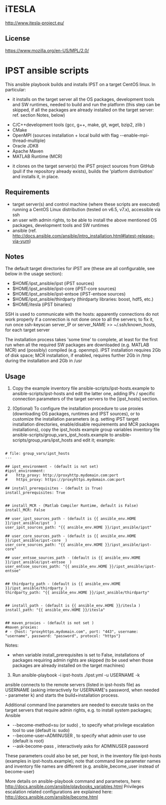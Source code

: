 # iTESLA
http://www.itesla-project.eu/

## License
https://www.mozilla.org/en-US/MPL/2.0/

# IPST ansible scripts

This ansible playbook builds and installs IPST on a target CentOS linux. In particular:

* it installs on the target server all the OS packages, development tools and SW runtimes, needed to build and run the platform (this step can be skipped, if all the packages are already installed on the target server: ref. section Notes, below)

 - C/C++development tools (gcc, g++, make, git, wget, bzip2, zlib )
 - CMake
 - OpenMPI (sources installation + local build with flag --enable-mpi-thread-multiple)
 - Oracle JDK8 
 - Apache Maven
 - MATLAB Runtime (MCR)

* it clones on the target server(s) the iPST project sources from GitHub (pull if the repository already exists), 
builds the 'platform distribution' and installs it, in place.

## Requirements

- target server(s) and control machine (where these scripts are executed) running a CentOS Linux distribution (tested on v6.5, v7.x), accessible via ssh
- an user with admin rights, to be able to install the above mentioned OS packages, development tools and SW runtimes 
- ansible (ref. http://docs.ansible.com/ansible/intro_installation.html#latest-release-via-yum) 


## Notes

The default target directories for iPST are (these are all configurable, see below in the usage section): 
 - $HOME/ipst_ansible/ipst  (iPST sources) 
 - $HOME/ipst_ansible/ipst-core  (iPST-core sources)
 - $HOME/ipst_ansible/ipst-entsoe (iPST-entsoe sources)
 - $HOME/ipst_ansible/thirdparty  (thirdparty libraries: boost, hdf5, etc.)
 - $HOME/itesla (iPST binaries)

SSH is used to communicate with the hosts: apparently connections do not work properly if a connection is not done once to all the servers; to fix it, run once
   ssh-keyscan server_IP or server_NAME >> ~/.ssh/known_hosts, for each target server

The installation process takes 'some time' to complete, at least for the first run when all the required SW packages 
are downloaded (e.g. MATLAB MCR) and (possibly) compiled (e.g. openmpi). 
iPST installation requires 2Gb of disk space;  MCR installation, if enabled, requires further 2Gb in /tmp during the installation and 2Gb in /usr

   
## Usage

1. Copy the example inventory file ansible-scripts/ipst-hosts.example to ansible-scripts/ipst-hosts and edit the latter one, adding IPs / specific connection parameters of the target servers to the [ipst_hosts] section.

2. (Optional) To configure the installation procedure to use proxies (downloading OS packages, runtimes and IPST sources), 
  or to customize the installation parameters (e.g. setting iPST target installation directories, enable/disable requirements and MCR packages installations), 
  copy the ipst_hosts example group variables inventory file ansible-scripts/group_vars_ipst_hosts.example to ansible-scripts/group_vars/ipst_hosts and edit it; example:
```

# file: group_vars/ipst_hosts
---

## ipst_environment - (default is not set)
#ipst_environment:
#    http_proxy: http://proxyhttp.mydomain.com:port
#    https_proxy: https://proxyhttps.mydomain.com:port

## install_prerequisites - (default is True)
install_prerequisites: True


## install_MCR - (Matlab Compiler Runtime, default is False)
install_MCR: False

## user_ipst_sources_path - (default is {{ ansible_env.HOME }}/ipst_ansible/ipst  )
user_ipst_sources_path: "{{ ansible_env.HOME }}/ipst_ansible/ipst"

## user_core_sources_path - (default is {{ ansible_env.HOME }}/ipst_ansible/ipst-core  )
user_core_sources_path: "{{ ansible_env.HOME }}/ipst_ansible/ipst-core"

## user_entsoe_sources_path - (default is {{ ansible_env.HOME }}/ipst_ansible/ipst-entsoe  )
user_entsoe_sources_path: "{{ ansible_env.HOME }}/ipst_ansible/ipst-entsoe"


## thirdparty_path - (default is {{ ansible_env.HOME }}/ipst_ansible/thirdparty )
thirdparty_path: "{{ ansible_env.HOME }}/ipst_ansible/thirdparty"


## install_path - (default is {{ ansible_env.HOME }}/itesla )
install_path: "{{ ansible_env.HOME }}/itesla"


## maven_proxies - (default is not set )
#maven_proxies:
# - {host: "proxyhttps.mydomain.com", port: "443", username: "username", password: "password", protocol: "https"}

```

Notes: 
- when variable install_prerequisites is set to False, installations of packages requiring admin rights are skipped (to be used when those packages are already installed on the target machines)


3. Run ansible-playbook -i ipst-hosts ./ipst.yml -u USERNAME -k

  ansible connects to the remote servers (listed in ipst-hosts file) as USERNAME (asking interactively for USERNAME's password, when needed - parameter k)
  and starts the build+installation process.

  Additional command line parameters are needed to execute tasks on the target servers that require admin rights, e.g. to install system packages;
  Ansible 
  
  - --become-method=su (or sudo) , to specify what privilege escalation tool to use (default is: sudo) 
  - --become-user=ADMINUSER  , to specify what admin user to use (default is root)
  - --ask-become-pass , interactively asks for ADMINUSER password
  
  These parameters could also be set, per host, in the inventory file ipst-hosts (examples in ipst-hosts.example); note that command line parameter names and inventory file names are different
  (e.g. ansible_become_user instead of become-user)
   
  
  More details on ansible-playbook command and parameters, here:  http://docs.ansible.com/ansible/playbooks_variables.html 
  Privileges escalation related configurations are explained here: http://docs.ansible.com/ansible/become.html

